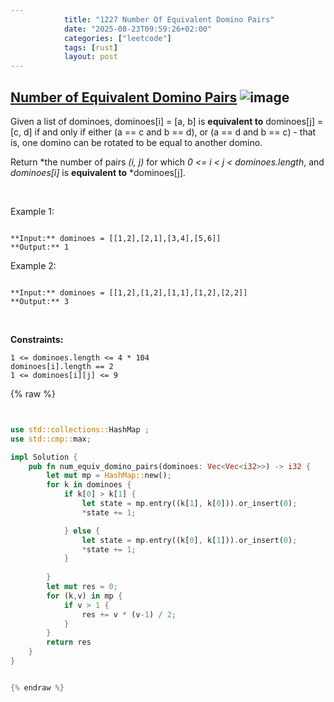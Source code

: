 ```yaml
---
            title: "1227 Number Of Equivalent Domino Pairs"
            date: "2025-08-23T09:59:26+02:00"
            categories: ["leetcode"]
            tags: [rust]
            layout: post
---
```

            
## [Number of Equivalent Domino Pairs](https://leetcode.com/problems/number-of-equivalent-domino-pairs) ![image](https://img.shields.io/badge/Difficulty-Easy-brightgreen)

Given a list of dominoes, dominoes[i] = [a, b] is **equivalent to** dominoes[j] = [c, d] if and only if either (a == c and b == d), or (a == d and b == c) - that is, one domino can be rotated to be equal to another domino.

Return *the number of pairs *(i, j)* for which *0 <= i < j < dominoes.length*, and *dominoes[i]* is **equivalent to** *dominoes[j].

 

Example 1:

```

**Input:** dominoes = [[1,2],[2,1],[3,4],[5,6]]
**Output:** 1

```

Example 2:

```

**Input:** dominoes = [[1,2],[1,2],[1,1],[1,2],[2,2]]
**Output:** 3

```

 

**Constraints:**

	1 <= dominoes.length <= 4 * 104
	dominoes[i].length == 2
	1 <= dominoes[i][j] <= 9

{% raw %}


```rust


use std::collections::HashMap ;
use std::cmp::max;

impl Solution {
    pub fn num_equiv_domino_pairs(dominoes: Vec<Vec<i32>>) -> i32 {
        let mut mp = HashMap::new();
        for k in dominoes {
            if k[0] > k[1] {
                let state = mp.entry((k[1], k[0])).or_insert(0);
                *state += 1;

            } else {
                let state = mp.entry((k[0], k[1])).or_insert(0);
                *state += 1;
            }
            
        }
        let mut res = 0;
        for (k,v) in mp {
            if v > 1 {
                res += v * (v-1) / 2;
            }
        }
        return res 
    }
}


{% endraw %}
```
